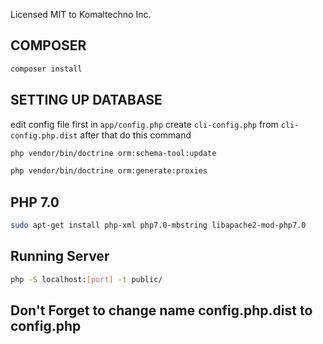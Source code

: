 Licensed MIT to Komaltechno Inc.

COMPOSER
---
```bash
composer install
```

SETTING UP DATABASE
---
edit config file first in ``` app/config.php ``` 
create ``` cli-config.php ``` from ``` cli-config.php.dist ```
after that do this command

```bash
php vendor/bin/doctrine orm:schema-tool:update
```

```bash
php vendor/bin/doctrine orm:generate:proxies
```

PHP 7.0
---

```bash
sudo apt-get install php-xml php7.0-mbstring libapache2-mod-php7.0
```

Running Server
---

```bash
php -S localhost:[port] -t public/
```

Don't Forget to change name config.php.dist to config.php
 ---
